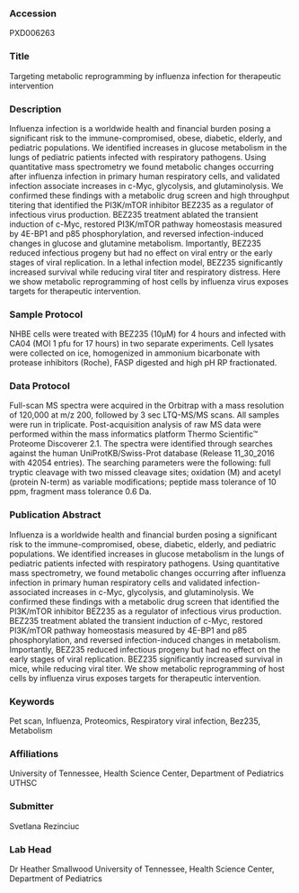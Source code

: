 ### Accession
PXD006263

### Title
Targeting metabolic reprogramming by influenza infection for therapeutic intervention

### Description
Influenza infection is a worldwide health and financial burden posing a significant risk to the immune-compromised, obese, diabetic, elderly, and pediatric populations. We identified increases in glucose metabolism in the lungs of pediatric patients infected with respiratory pathogens. Using quantitative mass spectrometry we found metabolic changes occurring after influenza infection in primary human respiratory cells, and validated infection associate increases in c-Myc, glycolysis, and glutaminolysis. We confirmed these findings with a metabolic drug screen and high throughput titering that identified the PI3K/mTOR inhibitor BEZ235 as a regulator of infectious virus production. BEZ235 treatment ablated the transient induction of c-Myc, restored PI3K/mTOR pathway homeostasis measured by 4E-BP1 and p85 phosphorylation, and reversed infection-induced changes in glucose and glutamine metabolism.   Importantly, BEZ235 reduced infectious progeny but had no effect on viral entry or the early stages of viral replication.  In a lethal infection model, BEZ235 significantly increased survival while reducing viral titer and respiratory distress. Here we show metabolic reprogramming of host cells by influenza virus exposes targets for therapeutic intervention.

### Sample Protocol
NHBE cells were treated with BEZ235 (10µM) for 4 hours and infected with CA04 (MOI 1 pfu for 17 hours) in two separate experiments. Cell lysates were collected on ice, homogenized in ammonium bicarbonate with protease inhibitors (Roche), FASP digested and high pH RP fractionated.

### Data Protocol
Full-scan MS spectra were acquired in the Orbitrap with a mass resolution of 120,000 at m/z 200, followed by 3 sec LTQ-MS/MS scans. All samples were run in triplicate. Post-acquisition analysis of raw MS data were performed within the mass informatics platform Thermo Scientific™ Proteome Discoverer 2.1. The spectra were identified through searches against the human UniProtKB/Swiss-Prot database (Release 11_30_2016 with 42054 entries). The searching parameters were the following: full tryptic cleavage with two missed cleavage sites; oxidation (M) and acetyl (protein N-term) as variable modifications; peptide mass tolerance of 10 ppm, fragment mass tolerance 0.6 Da.

### Publication Abstract
Influenza is a worldwide health and financial burden posing a significant risk to the immune-compromised, obese, diabetic, elderly, and pediatric populations. We identified increases in glucose metabolism in the lungs of pediatric patients infected with respiratory pathogens. Using quantitative mass spectrometry, we found metabolic changes occurring after influenza infection in primary human respiratory cells and validated infection-associated increases in c-Myc, glycolysis, and glutaminolysis. We confirmed these findings with a metabolic drug screen that identified the PI3K/mTOR inhibitor BEZ235 as a regulator of infectious virus production. BEZ235 treatment ablated the transient induction of c-Myc, restored PI3K/mTOR pathway homeostasis measured by 4E-BP1 and p85 phosphorylation, and reversed infection-induced changes in metabolism. Importantly, BEZ235 reduced infectious progeny but had no effect on the early stages of viral replication. BEZ235 significantly increased survival in mice, while reducing viral titer. We show metabolic reprogramming of host cells by influenza virus exposes targets&#xa0;for therapeutic intervention.

### Keywords
Pet scan, Influenza, Proteomics, Respiratory viral infection, Bez235, Metabolism

### Affiliations
University of Tennessee, Health Science Center, Department of Pediatrics
UTHSC

### Submitter
Svetlana Rezinciuc

### Lab Head
Dr Heather Smallwood
University of Tennessee, Health Science Center, Department of Pediatrics


